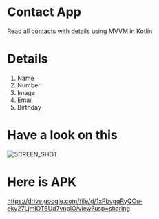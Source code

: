# Contact App
Read all contacts with details using MVVM in Kotlin

# Details
1. Name
2. Number
3. Image
4. Email
5. Birthday

# Have a look on this
![SCREEN_SHOT](https://user-images.githubusercontent.com/79716161/196068446-cd6fad44-581a-477e-8783-22f91c301446.jpeg)


# Here is APK
https://drive.google.com/file/d/1xPbvgqRyQOu-eky27LjmlOT6Ud7vnplO/view?usp=sharing


